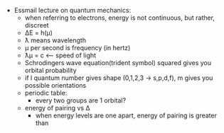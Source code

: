 - Essmail lecture on quantum mechanics:
	- when referring to electrons, energy is not continuous, but rather, discreet
	- ΔE = h(μ)
	- ƛ means wavelength
	- μ per second is frequency (in hertz)
	- ƛμ = c <-- speed of light
	- Schrodingers wave equation(trident symbol) squared gives you orbital probability
	- if l quantum number gives shape (0,1,2,3 -> s,p,d,f), m gives you possible orientations
	- periodic table:
		- every two groups are 1 orbital?
	- energy of pairing vs Δ
		- when energy levels are one apart, energy of pairing is greater than